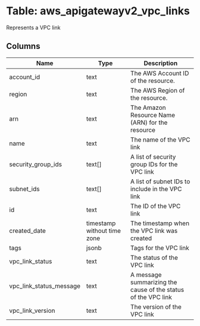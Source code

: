 
# Table: aws_apigatewayv2_vpc_links
Represents a VPC link
## Columns
| Name        | Type           | Description  |
| ------------- | ------------- | -----  |
|account_id|text|The AWS Account ID of the resource.|
|region|text|The AWS Region of the resource.|
|arn|text|The Amazon Resource Name (ARN) for the resource|
|name|text|The name of the VPC link|
|security_group_ids|text[]|A list of security group IDs for the VPC link|
|subnet_ids|text[]|A list of subnet IDs to include in the VPC link|
|id|text|The ID of the VPC link|
|created_date|timestamp without time zone|The timestamp when the VPC link was created|
|tags|jsonb|Tags for the VPC link|
|vpc_link_status|text|The status of the VPC link|
|vpc_link_status_message|text|A message summarizing the cause of the status of the VPC link|
|vpc_link_version|text|The version of the VPC link|
